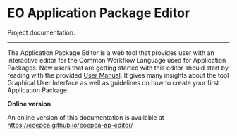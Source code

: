 # EO Application Package Editor

Project documentation.

---

The Application Package Editor is a web tool that provides user with an interactive editor for the 
Common Workflow Language used for Application Packages. New users that are getting started with 
this editor should start by reading with the provided [User Manual]. It gives many insights about the tool 
Graphical User Interface as well as guidelines on how to create your first Application Package.

**Online version**

An online version of this documentation is available at <https://eoepca.github.io/eoepca-ap-editor/>

[User Manual]: user-manual/index.md
